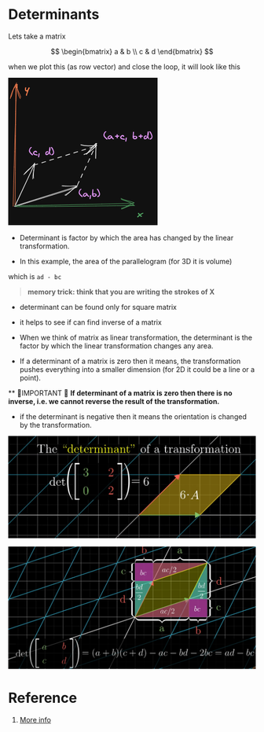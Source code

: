# Determinants

Lets take a matrix

$$
\begin{bmatrix}
a & b \\
c & d
\end{bmatrix}
$$

when we plot this (as row vector) and close the loop, it will look like this

![image matrix plotter as vector](./img/006_determinant.excalidraw.png)

* Determinant is factor by which the area has changed by the linear transformation.

* In this example, the area of the parallelogram (for 3D it is volume)

which is `ad - bc` 

> **memory trick: think that you are writing the strokes of X**

* determinant can be found only for square matrix
* it helps to see if can find inverse of a matrix

* When we think of matrix as linear transformation, the determinant is the factor by which the linear transformation changes any area. 

* If a determinant of a matrix is zero then it means, the transformation pushes everything into a smaller dimension (for 2D it could be a line or a point).

** 🔴IMPORTANT 🔴 **If determinant of a matrix is zero then there is no inverse, i.e. we cannot reverse the result of the transformation.**


* if the determinant is negative then it means the orientation is changed by the transformation.

![](img/006.Determinants-0902155044.png)


![](img/006.Determinants-0902164220.png)
# Reference
1. [More info](https://www.mathsisfun.com/algebra/matrix-determinant.html)